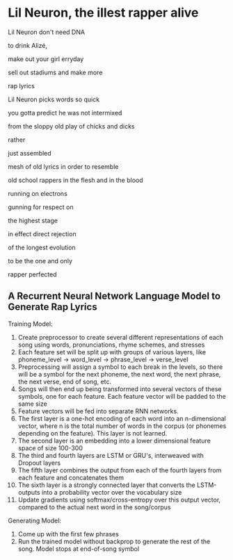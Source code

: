# Lil Neuron, the illest rapper alive

Lil Neuron don't need DNA

to drink Alizé,

make out your girl erryday

sell out stadiums and make more

rap lyrics



Lil Neuron picks words so quick

you gotta predict he was not intermixed

from the sloppy old play of chicks and dicks

rather

just assembled

mesh of old lyrics in order to resemble

old school rappers in the flesh and in the blood

running on electrons

gunning for respect on

the highest stage

in effect direct rejection

of the longest evolution

to be the one and only

rapper perfected

## A Recurrent Neural Network Language Model to Generate Rap Lyrics

Training Model:
 1. Create preprocessor to create several different representations of
    each song using words, pronunciations, rhyme schemes, and stresses
 2. Each feature set will be split up with groups of various layers,
    like phoneme_level -> word_level -> phrase_level -> verse_level
 3. Preprocessing will assign a symbol to each break in the levels,
    so there will be a symbol for the next phoneme, the next word,
    the next phrase, the next verse, end of song, etc.
 4. Songs will then end up being transformed into several vectors of
    these symbols, one for each feature. Each feature vector will be padded
    to the same size
 5. Feature vectors will be fed into separate RNN networks.
 6. The first layer is a one-hot encoding of each word into an
    n-dimensional vector, where n is the total number of words in the
    corpus (or phonemes depending on the feature). This layer is not
    learned.
 7. The second layer is an embedding into a lower dimensional feature
    space of size 100-300
 8. The third and fourth layers are LSTM or GRU's, interweaved with
    Dropout layers
 9. The fifth layer combines the output from each of the fourth layers
    from each feature and concatenates them
 10. The sixth layer is a strongly connected layer that converts the
     LSTM-outputs into a probability vector over the vocabulary size
 11. Update gradients using softmax/cross-entropy over this output vector,
     compared to the actual next word in the song/corpus

Generating Model:
 1. Come up with the first few phrases
 2. Run the trained model without backprop to generate the rest of the
    song. Model stops at end-of-song symbol
